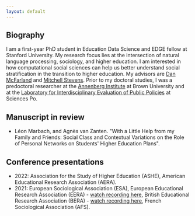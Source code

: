 ```yaml
---
layout: default
---
```


## Biography

I am a first-year PhD student in Education Data Science and EDGE fellow at Stanford University. My research focus lies at the intersection of natural language processing, sociology, and higher education. I am interested in how computational social sciences can help us better understand social stratification in the transition to higher education. My advisors are [Dan McFarland](https://ed.stanford.edu/faculty/mcfarland) and [Mitchell Stevens](https://ed.stanford.edu/faculty/stevens4). Prior to my doctoral studies, I was a predoctoral researcher at the [Annenberg Institute](https://annenberg.brown.edu) at Brown University and at the [Laboratory for Interdisciplinary Evaluation of Public Policies](https://www.sciencespo.fr/liepp/en.html) at Sciences Po.

## Manuscript in review

* Léon Marbach, and Agnès van Zanten. "With a Little Help from my Family and Friends: Social Class and Contextual Variations on the Role of Personal Networks on Students' Higher Education Plans".

## Conference presentations

* 2022: Association for the Study of Higher Education (ASHE), American Educational Research Association (AERA).
* 2021: European Sociological Association (ESA), European Educational Research Association (EERA) - [watch recording here](https://www.youtube.com/watch?v=cgcsuuyrF38), British Educational Research Association (BERA) - [watch recording here](https://www.youtube.com/watch?v=5q2g0k4jAv4), French Sociological Association (AFS).
